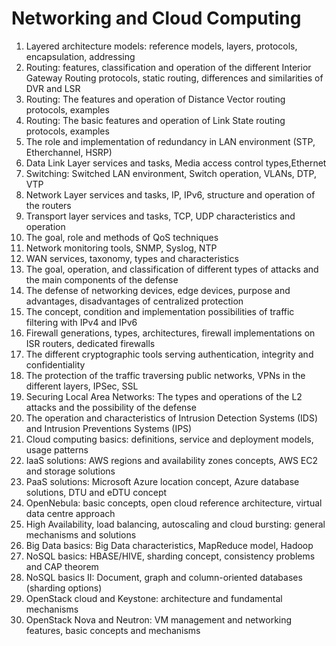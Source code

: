 # Networking and Cloud Computing

1.	Layered architecture models: reference models, layers, protocols, encapsulation, addressing
2.	Routing: features, classification and operation of the different Interior Gateway Routing protocols, static routing, differences and similarities of DVR and LSR
3.	Routing: The features and operation of Distance Vector routing protocols, examples
4.	Routing: The basic features and operation of Link State routing protocols, examples
5.	The role and implementation of redundancy in LAN environment (STP, Etherchannel, HSRP)
6.	Data Link Layer services and tasks, Media access control types,Ethernet
7.	Switching: Switched LAN environment, Switch operation, VLANs, DTP, VTP
8.	Network Layer services and tasks, IP, IPv6, structure and operation of the routers
9.	Transport layer services and tasks, TCP, UDP characteristics and operation
10.	The goal, role and methods of QoS techniques
11.	Network monitoring tools, SNMP, Syslog, NTP
12.	WAN services, taxonomy, types and characteristics
13.	The goal, operation, and classification of different types of attacks and the main components of the defense
14.	The defense of networking devices, edge devices, purpose and advantages, disadvantages of centralized protection
15.	The concept, condition and implementation possibilities of traffic filtering with IPv4 and IPv6
16.	Firewall generations, types, architectures, firewall implementations on ISR routers, dedicated firewalls
17.	The different cryptographic tools serving authentication, integrity and confidentiality
18.	The protection of the traffic traversing public networks, VPNs in the different layers, IPSec, SSL
19.	Securing Local Area Networks: The types and operations of the L2 attacks and the possibility of the defense
20.	The operation and characteristics of Intrusion Detection Systems (IDS) and Intrusion Preventions Systems (IPS)
21.	Cloud computing basics: definitions, service and deployment models, usage patterns
22.	IaaS solutions: AWS regions and availability zones concepts, AWS EC2 and storage solutions
23.	PaaS solutions: Microsoft Azure location concept, Azure database solutions, DTU and eDTU concept
24.	OpenNebula: basic concepts, open cloud reference architecture, virtual data centre approach
25.	High Availability, load balancing, autoscaling and cloud bursting: general mechanisms and solutions
26.	Big Data basics: Big Data characteristics, MapReduce model, Hadoop
27.	NoSQL basics: HBASE/HIVE, sharding concept, consistency problems and CAP theorem
28.	NoSQL basics II: Document, graph and column-oriented databases (sharding options)
29.	OpenStack cloud and Keystone: architecture and fundamental mechanisms
30.	OpenStack Nova and Neutron: VM management and networking features, basic concepts and mechanisms
